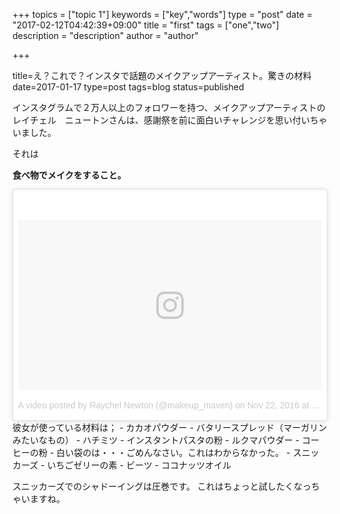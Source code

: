 +++
topics = ["topic 1"]
keywords = ["key","words"]
type = "post"
date = "2017-02-12T04:42:39+09:00"
title = "first"
tags = ["one","two"]
description = "description"
author = "author"

+++

title=え？これで？インスタで話題のメイクアップアーティスト。驚きの材料 date=2017-01-17 type=post tags=blog status=published


インスタグラムで２万人以上のフォロワーを持つ、メイクアップアーティストの
レイチェル　ニュートンさんは、感謝祭を前に面白いチャレンジを思い付いちゃいました。

それは

**食べ物でメイクをすること。**
<!--html_preserve-->

<blockquote class="instagram-media" data-instgrm-version="7" style=" background:#FFF; border:0; border-radius:3px; box-shadow:0 0 1px 0 rgba(0,0,0,0.5),0 1px 10px 0 rgba(0,0,0,0.15); margin: 1px; max-width:658px; padding:0; width:99.375%; width:-webkit-calc(100% - 2px); width:calc(100% - 2px);"><div style="padding:8px;"> <div style=" background:#F8F8F8; line-height:0; margin-top:40px; padding:28.10185185185185% 0; text-align:center; width:100%;"> <div style=" background:url(data:image/png;base64,iVBORw0KGgoAAAANSUhEUgAAACwAAAAsCAMAAAApWqozAAAABGdBTUEAALGPC/xhBQAAAAFzUkdCAK7OHOkAAAAMUExURczMzPf399fX1+bm5mzY9AMAAADiSURBVDjLvZXbEsMgCES5/P8/t9FuRVCRmU73JWlzosgSIIZURCjo/ad+EQJJB4Hv8BFt+IDpQoCx1wjOSBFhh2XssxEIYn3ulI/6MNReE07UIWJEv8UEOWDS88LY97kqyTliJKKtuYBbruAyVh5wOHiXmpi5we58Ek028czwyuQdLKPG1Bkb4NnM+VeAnfHqn1k4+GPT6uGQcvu2h2OVuIf/gWUFyy8OWEpdyZSa3aVCqpVoVvzZZ2VTnn2wU8qzVjDDetO90GSy9mVLqtgYSy231MxrY6I2gGqjrTY0L8fxCxfCBbhWrsYYAAAAAElFTkSuQmCC); display:block; height:44px; margin:0 auto -44px; position:relative; top:-22px; width:44px;"></div></div><p style=" color:#c9c8cd; font-family:Arial,sans-serif; font-size:14px; line-height:17px; margin-bottom:0; margin-top:8px; overflow:hidden; padding:8px 0 7px; text-align:center; text-overflow:ellipsis; white-space:nowrap;"><a href="https://www.instagram.com/p/BNIBbarhrQX/" style=" color:#c9c8cd; font-family:Arial,sans-serif; font-size:14px; font-style:normal; font-weight:normal; line-height:17px; text-decoration:none;" target="_blank">A video posted by Raychel Newton (@makeup_maven)</a> on <time style=" font-family:Arial,sans-serif; font-size:14px; line-height:17px;" datetime="2016-11-22T20:10:46+00:00">Nov 22, 2016 at 12:10pm PST</time></p></div></blockquote>
<script async defer src="//platform.instagram.com/en_US/embeds.js"></script>
<!--/html_preserve-->
彼女が使っている材料は；
- カカオパウダー
- バタリースプレッド（マーガリンみたいなもの）
- ハチミツ
- インスタントパスタの粉
- ルクマパウダー
- コーヒーの粉
- 白い袋のは・・・ごめんなさい。これはわからなかった。
- スニッカーズ
- いちごゼリーの素
- ビーツ
- ココナッツオイル

スニッカーズでのシャドーイングは圧巻です。
これはちょっと試したくなっちゃいますね。
